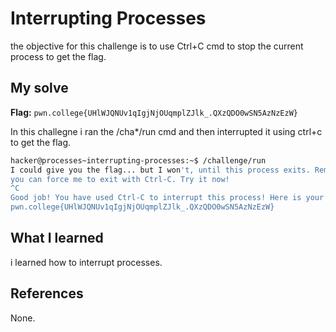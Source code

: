 # Interrupting Processes
the objective for this challenge is to use Ctrl+C cmd to stop the current process to get the flag.

## My solve
**Flag:** `pwn.college{UHlWJQNUv1qIgjNjOUqmplZJlk_.QXzQDO0wSN5AzNzEzW}`

In this challegne i ran the /cha*/run cmd and then interrupted it using ctrl+c to get the flag.
```bash
hacker@processes~interrupting-processes:~$ /challenge/run
I could give you the flag... but I won't, until this process exits. Remember, 
you can force me to exit with Ctrl-C. Try it now!
^C
Good job! You have used Ctrl-C to interrupt this process! Here is your flag:
pwn.college{UHlWJQNUv1qIgjNjOUqmplZJlk_.QXzQDO0wSN5AzNzEzW}
```

## What I learned
i learned how to interrupt processes.

## References 
None.
